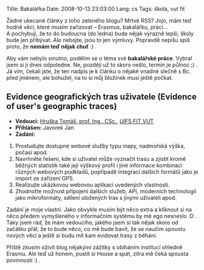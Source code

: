 Title: Bakalářka
Date: 2008-10-13 23:03:00
Lang: cs
Tags: škola, vut fit

Žádné ukecané články z toho zeleného blogu? Mrtvé RSS? Jojo, mám teď hodně věcí, které musím zařizovat – Erasmus, bakalářku, práci… A pochybuji, že to do budoucna (do ledna) bude nějak výrazně lepší, školy bude jen přibývat. Ale nebojte, jsou to jen výmluvy. Popravdě nepíšu spíš proto, že **nemám teď nějak chuť** :) .

Aby vám nebylo smutno, podělím se o téma své **bakalářské práce**. Vybral jsem si ji dnes odpoledne. Ne, později už to skoro nešlo, termín je půlnoc ;) . Já vím, čekali jste, že ten nadpis je k článku o nějaké vnadné slečně s Bc. před jménem, ale bohužel, na to si můj bložínek musí ještě počkat.

## Evidence geografických tras uživatele (Evidence of user's geographic traces)

-   **Vedoucí:** [Hruška Tomáš, prof. Ing., CSc.](http://www.fit.vutbr.cz/~hruska/), [UIFS FIT VUT](http://www.fit.vutbr.cz/units/UIFS/)
-   **Přihlášen:** Javorek Jan
-   **Zadání:**

1.  Prostudujte dostupné webové služby typu mapy, nadmořská výška, počasí apod.
2.  Navrhněte řešení, kde si uživatel může vyznačit trasu a zjistit kromě běžných statistik také její výškový profil i jiné informace kombinací různých webových podkladů, popřípadě integrací dalších formátů jako je import ze zařízení GPS.
3.  Realizujte ukázkovou webovou aplikaci uvedených vlastností.
4.  Zhodnoťte možnost připojení dalších služeb, API, moderních technologií jako mikroformáty, sdílení uložených tras s jinými uživateli apod.


Zadání je moje vlastní. Jako obvykle musím být něco extra a kliknout si na něco předem vymyšleného v informačním systému by mé ego nesneslo :D . Taky jsem rád, že mám vedoucího, jakého jsem si tak nějak skoro od začátku přál, že to bude něco, co mě bude bavit, že se naučím spoustu nových věcí a ještě si budu mít kam evidovat trasy z běhání.

Příště zkusím oživit blog nějakými zážitky s obíháním institucí ohledně Erasmu. Ale teď už honem, pustit si House a spát, zítra mě čeká spousta povinností :) .
